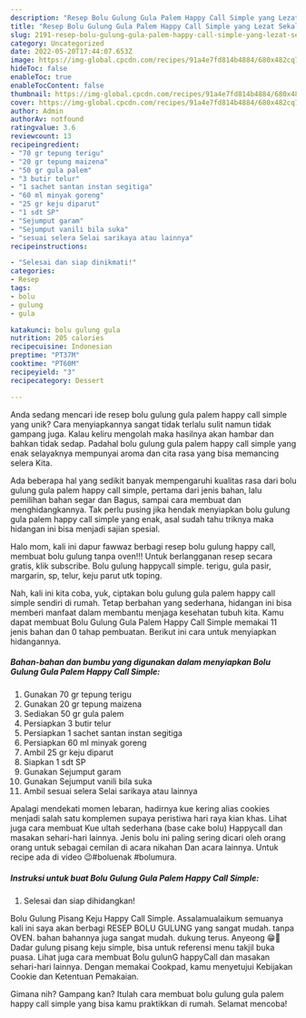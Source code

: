 ```yaml
---
description: "Resep Bolu Gulung Gula Palem Happy Call Simple yang Lezat Sekali"
title: "Resep Bolu Gulung Gula Palem Happy Call Simple yang Lezat Sekali"
slug: 2191-resep-bolu-gulung-gula-palem-happy-call-simple-yang-lezat-sekali
category: Uncategorized
date: 2022-05-20T17:44:07.653Z
image: https://img-global.cpcdn.com/recipes/91a4e7fd814b4884/680x482cq70/bolu-gulung-gula-palem-happy-call-simple-foto-resep-utama.jpg
hideToc: false
enableToc: true
enableTocContent: false
thumbnail: https://img-global.cpcdn.com/recipes/91a4e7fd814b4884/680x482cq70/bolu-gulung-gula-palem-happy-call-simple-foto-resep-utama.jpg
cover: https://img-global.cpcdn.com/recipes/91a4e7fd814b4884/680x482cq70/bolu-gulung-gula-palem-happy-call-simple-foto-resep-utama.jpg
author: Admin
authorAv: notfound
ratingvalue: 3.6
reviewcount: 13
recipeingredient:
- "70 gr tepung terigu"
- "20 gr tepung maizena"
- "50 gr gula palem"
- "3 butir telur"
- "1 sachet santan instan segitiga"
- "60 ml minyak goreng"
- "25 gr keju diparut"
- "1 sdt SP"
- "Sejumput garam"
- "Sejumput vanili bila suka"
- "sesuai selera Selai sarikaya atau lainnya"
recipeinstructions:

- "Selesai dan siap dinikmati!"
categories:
- Resep
tags:
- bolu
- gulung
- gula

katakunci: bolu gulung gula 
nutrition: 205 calories
recipecuisine: Indonesian
preptime: "PT37M"
cooktime: "PT60M"
recipeyield: "3"
recipecategory: Dessert

---
```





Anda sedang mencari ide resep bolu gulung gula palem happy call simple yang unik? Cara menyiapkannya sangat tidak terlalu sulit namun tidak gampang juga. Kalau keliru mengolah maka hasilnya akan hambar dan bahkan tidak sedap. Padahal bolu gulung gula palem happy call simple yang enak selayaknya mempunyai aroma dan cita rasa yang bisa memancing selera Kita.





Ada beberapa hal yang sedikit banyak mempengaruhi kualitas rasa dari bolu gulung gula palem happy call simple, pertama dari jenis bahan, lalu pemilihan bahan segar dan Bagus, sampai cara membuat dan menghidangkannya. Tak perlu pusing jika hendak menyiapkan bolu gulung gula palem happy call simple yang enak,      asal sudah tahu triknya maka hidangan ini bisa menjadi sajian spesial.














Halo mom, kali ini dapur fawwaz berbagi resep bolu gulung happy call, membuat bolu gulung tanpa oven!!! Untuk berlangganan resep secara gratis, klik subscribe. Bolu gulung happycall simple. terigu, gula pasir, margarin, sp, telur, keju parut utk toping.






Nah, kali ini kita coba, yuk, ciptakan bolu gulung gula palem happy call simple sendiri di rumah. Tetap berbahan yang sederhana, hidangan ini bisa memberi manfaat dalam membantu menjaga kesehatan tubuh kita. Kamu dapat membuat Bolu Gulung Gula Palem Happy Call Simple memakai 11 jenis bahan dan 0 tahap pembuatan. Berikut ini cara untuk menyiapkan hidangannya.

<!--inarticleads1-->

##### Bahan-bahan dan bumbu yang digunakan dalam menyiapkan Bolu Gulung Gula Palem Happy Call Simple:

1. Gunakan 70 gr tepung terigu
1. Gunakan 20 gr tepung maizena
1. Sediakan 50 gr gula palem
1. Persiapkan 3 butir telur
1. Persiapkan 1 sachet santan instan segitiga
1. Persiapkan 60 ml minyak goreng
1. Ambil 25 gr keju diparut
1. Siapkan 1 sdt SP
1. Gunakan Sejumput garam
1. Gunakan Sejumput vanili bila suka
1. Ambil sesuai selera Selai sarikaya atau lainnya


Apalagi mendekati momen lebaran, hadirnya kue kering alias cookies menjadi salah satu komplemen supaya peristiwa hari raya kian khas. Lihat juga cara membuat Kue ultah sederhana (base cake bolu) Happycall dan masakan sehari-hari lainnya. Jenis bolu ini paling sering dicari oleh orang orang untuk sebagai cemilan di acara nikahan Dan acara lainnya. Untuk recipe ada di video 😉#boluenak #bolumura. 

<!--inarticleads2-->

##### Instruksi untuk buat Bolu Gulung Gula Palem Happy Call Simple:


1. Selesai dan siap dihidangkan!

Bolu Gulung Pisang Keju Happy Call Simple. Assalamualaikum semuanya kali ini saya akan berbagi RESEP BOLU GULUNG yang sangat mudah. tanpa OVEN. bahan bahannya juga sangat mudah. dukung terus. Anyeong 😁🙋 Dadar gulung pisang keju simple, bisa untuk referensi menu takjil buka puasa. Lihat juga cara membuat Bolu gulunG happyCall dan masakan sehari-hari lainnya. Dengan memakai Cookpad, kamu menyetujui Kebijakan Cookie dan Ketentuan Pemakaian. 

Gimana nih? Gampang kan? Itulah cara membuat bolu gulung gula palem happy call simple yang bisa kamu praktikkan di rumah. Selamat mencoba!
